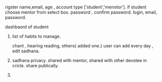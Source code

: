 rigster
name,email, age , account type ['student','menotor']. if student choose mentor from select box.
password , confirm password.
login, email, password.

dashbaord of student

1. list of habits to manage.

    chant , 
     hearing
     reading,
     others{ added one.}
     user can add every day , edit sadhana.

2. sadhana privacy. shared with mentor, shared with other devotee in cricle. share publically.
3. 



